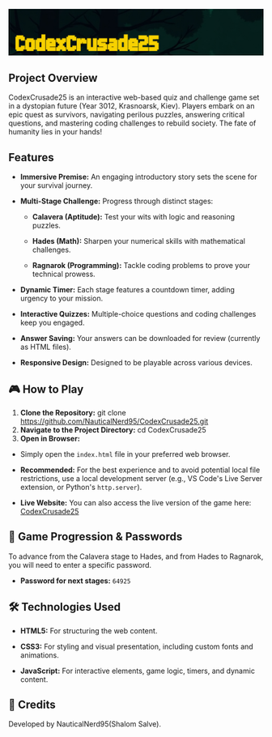 ![Gameplay Screenshot](images/image_readme.png)
## Project Overview

CodexCrusade25 is an interactive web-based quiz and challenge game set in a dystopian future (Year 3012, Krasnoarsk, Kiev). Players embark on an epic quest as survivors, navigating perilous puzzles, answering critical questions, and mastering coding challenges to rebuild society. The fate of humanity lies in your hands!
##  Features

* **Immersive Premise:** An engaging introductory story sets the scene for your survival journey.

* **Multi-Stage Challenge:** Progress through distinct stages:

  * **Calavera (Aptitude):** Test your wits with logic and reasoning puzzles.

  * **Hades (Math):** Sharpen your numerical skills with mathematical challenges.

  * **Ragnarok (Programming):** Tackle coding problems to prove your technical prowess.

* **Dynamic Timer:** Each stage features a countdown timer, adding urgency to your mission.

* **Interactive Quizzes:** Multiple-choice questions and coding challenges keep you engaged.

* **Answer Saving:** Your answers can be downloaded for review (currently as HTML files).

* **Responsive Design:** Designed to be playable across various devices.

## 🎮 How to Play

1. **Clone the Repository:** git clone https://github.com/NauticalNerd95/CodexCrusade25.git
2. **Navigate to the Project Directory:** cd CodexCrusade25
3. **Open in Browser:**

* Simply open the `index.html` file in your preferred web browser.

* **Recommended:** For the best experience and to avoid potential local file restrictions, use a local development server (e.g., VS Code's Live Server extension, or Python's `http.server`).

* **Live Website:** You can also access the live version of the game here: [CodexCrusade25](https://NauticalNerd95.github.io/CodexCrusade25/)

## 🔑 Game Progression & Passwords

To advance from the Calavera stage to Hades, and from Hades to Ragnarok, you will need to enter a specific password.

* **Password for next stages:** `64925`

## 🛠️ Technologies Used

* **HTML5:** For structuring the web content.

* **CSS3:** For styling and visual presentation, including custom fonts and animations.

* **JavaScript:** For interactive elements, game logic, timers, and dynamic content.

## 🤝 Credits

Developed by NauticalNerd95(Shalom Salve).
